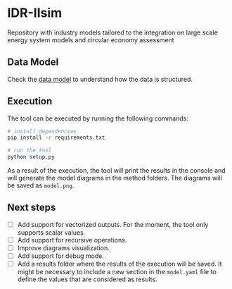 # IDR-IIsim
Repository with industry models tailored to the integration on large scale energy system models and circular economy assessment

## Data Model
Check the [data model](docs/model.md) to understand how the data is structured.

## Execution
The tool can be executed by running the following commands:
```bash
# install dependencies
pip install -r requirements.txt

# run the tool
python setup.py
```

As a result of the execution, the tool will print the results in the console and will generate the model diagrams in the
method folders. The diagrams will be saved as `model.png`.

## Next steps
- [ ] Add support for vectorized outputs. For the moment, the tool only supports scalar values.
- [ ] Add support for recursive operations.
- [ ] Improve diagrams visualization.
- [ ] Add support for debug mode.
- [ ] Add a results folder where the results of the execution will be saved. It might be necessary to include a new
      section in the `model.yaml` file to define the values that are considered as results.